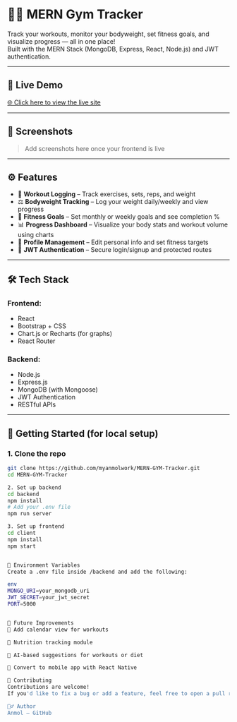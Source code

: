 # 🏋️‍♂️ MERN Gym Tracker

Track your workouts, monitor your bodyweight, set fitness goals, and visualize progress — all in one place!  
Built with the MERN Stack (MongoDB, Express, React, Node.js) and JWT authentication.

---

## 🔗 Live Demo

[🌐 Click here to view the live site](https://github.com/myanmolwork/MERN-GYM-Tracker)

---

## 📸 Screenshots

> Add screenshots here once your frontend is live

---

## ⚙️ Features

- 📝 **Workout Logging** – Track exercises, sets, reps, and weight  
- ⚖️ **Bodyweight Tracking** – Log your weight daily/weekly and view progress  
- 🎯 **Fitness Goals** – Set monthly or weekly goals and see completion %  
- 📊 **Progress Dashboard** – Visualize your body stats and workout volume using charts  
- 👤 **Profile Management** – Edit personal info and set fitness targets  
- 🔐 **JWT Authentication** – Secure login/signup and protected routes  

---

## 🛠️ Tech Stack

### Frontend:
- React  
- Bootstrap + CSS  
- Chart.js or Recharts (for graphs)  
- React Router  

### Backend:
- Node.js  
- Express.js  
- MongoDB (with Mongoose)  
- JWT Authentication  
- RESTful APIs  

---

## 🚀 Getting Started (for local setup)

### 1. Clone the repo

```bash
git clone https://github.com/myanmolwork/MERN-GYM-Tracker.git
cd MERN-GYM-Tracker

2. Set up backend
cd backend
npm install
# Add your .env file
npm run server

3. Set up frontend
cd client
npm install
npm start


🔐 Environment Variables
Create a .env file inside /backend and add the following:

env
MONGO_URI=your_mongodb_uri
JWT_SECRET=your_jwt_secret
PORT=5000


🧪 Future Improvements
📆 Add calendar view for workouts

🥗 Nutrition tracking module

🧠 AI-based suggestions for workouts or diet

📱 Convert to mobile app with React Native

🤝 Contributing
Contributions are welcome!
If you'd like to fix a bug or add a feature, feel free to open a pull request.

🙋‍♂️ Author
Anmol — GitHub